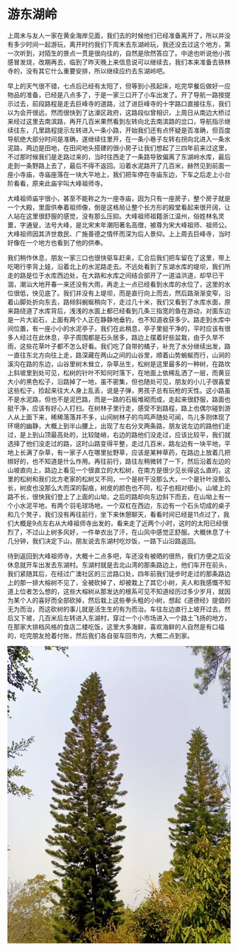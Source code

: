 # 游东湖岭

上周末与友人一家在黄金海岸见面，我们去的时候他们已经准备离开了，所以并没有多少时间一起游玩，离开时约我们下周末去东湖岭玩，我还没去过这个地方，第一次听到，对陌生的景点一贯是很向往的，自然是欣然答应了。中途也听说他小孩感冒发烧，改期再去，临到了昨天晚上来信息说可以继续去，我们本来准备去铁林寺的，没有其它什么重要安排，所以继续应约去东湖岭吧。

早上的天气很不错，七点后已经有太阳了，但等到小孩起床，吃完早餐后做好一应物品的准备，已经是八点多了，于是一家三口开了小车出发了。开了导航一路按提示过去，前段路程是走去巨峰寺的道路，过了进巨峰寺的十字路口直接往东，我们以为会开很远，然而很快到了达濠区政府，这路段似曾相识，上周日从南边大桥过来经过这里去南滨路，再开几百米果然看到左转向北去南滨路的岔口，导航指示继续往东，几里路程提示左转进入一条小路，开始我们还有点怀疑是否准确，但百度导航绝大部分时间是准确，遂继续往里开，在一条小巷子左转右拐向北进入一条水泥路，两边是田地，在田间地头搭建的很小房子让我们想起了三四年前来过这里，不过那时候我们是走路过来的，当时往西走了一条路导致偏离了东湖岭水库，最后走到一条野路上去了，最后不得不返回。沿着水泥路开了几百米，赫然见到前面一座小寺庙，寺庙座落在一块大平地上，我们把车停在寺庙东边，下车之后走上小台阶看看，原来此庙宇叫大峰祖师寺。

大峰祖师庙宇很小，甚至不能称之为一座寺庙，因为只有一座房子，整个房子就是一个大殿，里面供奉着祖师像，倒是这格局让整个长方形的殿堂看起来很开阔，让人站在这里很舒服的感觉，没有那么压抑。大峰祖师祖籍浙江温州，俗姓林名灵噩，字通叟，法号大峰，是北宋末年潮阳著名高僧，被尊为宋大峰祖师、祖师公。大峰祖师因其济世救民、广施善德之情怀而深为后人景仰。上上周去巨峰寺，当时好像在一个地方也看到了他的供奉。

我们稍作休息，朋友一家三口也很快驱车赶来，汇合后我们把车留在了这里，带上吃喝行李背上娃，沿着北上的水泥路走去。不远处看到了东湖水库的堤坝，我们所走的路是位于水库西边处，在大路和水库之间结合部开了一道溢洪道，却早已干涸，潮汕大地开春一来还没有大雨，再走上一点已经看到水库的水位了，这里的水位很低，快见底了。我们并没有上堤坝，而是直行向上而去，然后路渐渐变窄，沿着山脚处折向东去，路倾斜蜿蜒稍向下，走过几十米，我们又看到了水库水面，原来路绕道了水库背后，浅浅的水面上都已经看到几条三指宽的鱼在游动，对面东边是一片大岩石，上面有两个人正在静静地垂钓，也不知道收获多少。路走到水库中间位置，有一座小小的水泥亭子，我们在此稍息，亭子里挺干净的，平时应该有很多人经过在此休息，亭子周围都是石头居多，路边上摆着好些盆栽，由于久旱不雨，这些花草叶子都不怎么好看。我们吃了自带的橘子，补充了水分继续出发，路一直往东北方向往上走，路深藏在两山之间的山谷里，顺着山势蜿蜒而行，山涧的溪沟在路的东边，山谷里树木耸立，杂草丛生，松树是这里最多的一种树，在路坎上斜坡里到处可见，松树的针叶不知何时落下，在地面上依稀乱洒了一层，而黄豆大小的黑色松子，沿路掉了一地，虽不密集，但也随处可见，朋友的小儿子很喜爱这些松子，捡起来往大人身上乱丢，说是子弹，男孩子总有玩枪的天性。这小路虽不是水泥路，但也不是泥巴路，而是一路的石板堆砌而成，走起来很舒服，路面也挺干净，应该有好心人打扫。在树林子里行走，感受不到路程，路上也偶尔碰到游人从上面下来，稀稀落落并不多，山间树林子的鸟鸣声随处可闻，鸟儿多则体现了环境的幽静，大概上到半山腰上，出现了左右分叉两条路，朋友说左边的路他们走过，是上到山顶最高处的，比较陡峭，右边的路他们没走过，应该比较平，我们就选择了他们没走过的路，这时山路变得平整，走过几百米，路左边有一块平地，平地上长满了杂草，有一家子人在哪里扯野草，应该是某种草药，在路边上放着几把绑好的，也不知道是什么作用。再往前行，路往左稍微转了一下，然后沿着左边的山坡直向上，路边上看见一个很直立的大松树，在南方是很少见长得这么直的，这里的松树和我们北方老家的松树又不同，一个是树干没那么大，一个是针叶没那么长，树皮也没那么大而深的裂痕，树皮的颜色也不同，松子也相对细小。山坡上的路不长，很快我们登上了上面的山坳，之后的路却向东边斜下而去，在山坳上有一个小水泥平地，有两个羽毛球场地，一个双杠在西边，东边有一个石头切成的桌子和几个凳子，我们没有再往前行，坐下来休憩聊天，看看时间已经是11点过了，我们大概是9点左右从大峰祖师寺出发的，看来走了近两个小时，这时的太阳已经很烈了，不过山上树多风好，一件单衣出了汗，在山风中感觉正舒服。大概休息了十几分钟，我们决定下山，朋友说去东湖村吃炒饭，一路下山沿路返回。

待到返回到大峰祖师寺，大概十二点多吧，车还没有被晒的很热，我们方便之后没休息就开车出发去东湖村。东湖村就是去北山湾的那条路边上，他们车开在前头，我们紧随其后，在经过广澳社区的三岔路口处，四年前我们徒步时走过的那条路边上的那一排大榕树不见了，全被砍掉了，却被栽上了其它小树，夫人和我感慨不知道上位者怎么想的，这些大榕树从那发达的根系可见不知道经历过多少岁月，就因为某个人的喜好而全部砍掉，然后栽上这些拳头粗的小树，想起《道德经》提倡的无为而治，而这砍树的事儿就是活生生的有为而治。车往左边直行上坡开过去，然后又下坡，几百米后左转进入东湖村，穿过一个小市场进入一个路土飞扬的地方，在那家大排档风格的食店二楼吃饭，这里大多海鲜，喜欢海鲜的人自然是有口福的，吃完朋友抢着付账，然后我们各自驱车回市内，大概二点到家。

![东湖岭](./images/donghuling1.jpg)
